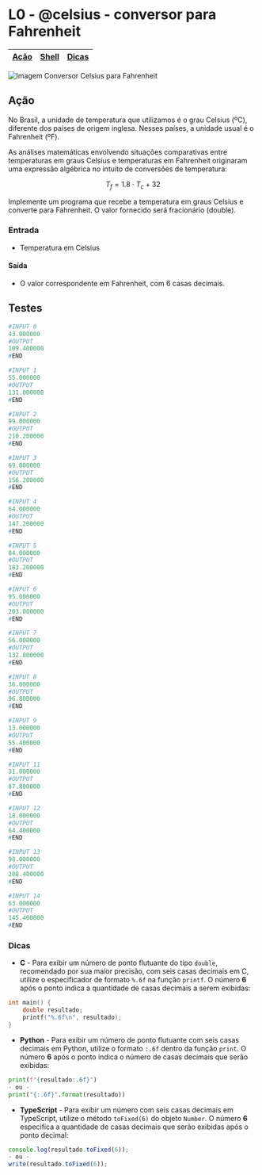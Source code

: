 # L0 - @celsius - conversor para Fahrenheit

[Ação](#ação) | [Shell](#shell) | [Dicas](#dicas)
-- | -- | --

![Imagem Conversor Celsius para Fahrenheit](cover.jpg)

## Ação

No Brasil, a unidade de temperatura que utilizamos é o grau Celsius (ºC),
diferente dos países de origem inglesa. Nesses países, a unidade usual é o
Fahrenheit (ºF).

As análises matemáticas envolvendo situações comparativas entre temperaturas em
graus Celsius e temperaturas em Fahrenheit originaram uma expressão algébrica no
intuito de conversões de temperatura:

$$T_f = 1.8 \cdot T_c + 32$$

Implemente um programa que recebe a temperatura em graus Celsius e converte para
Fahrenheit. O valor fornecido será fracionário (double).

### Entrada

- Temperatura em Celsius  

#### Saída

- O valor correspondente em Fahrenheit, com 6 casas decimais.

## Testes

```py
#INPUT 0
43.000000
#OUTPUT
109.400000
#END
```

```py
#INPUT 1
55.000000
#OUTPUT
131.000000
#END
```

```py
#INPUT 2
99.000000
#OUTPUT
210.200000
#END
```

```py
#INPUT 3
69.000000
#OUTPUT
156.200000
#END
```

```py
#INPUT 4
64.000000
#OUTPUT
147.200000
#END
```

```py
#INPUT 5
84.000000
#OUTPUT
183.200000
#END
```

```py
#INPUT 6
95.000000
#OUTPUT
203.000000
#END
```

```py
#INPUT 7
56.000000
#OUTPUT
132.800000
#END
```

```py
#INPUT 8
36.000000
#OUTPUT
96.800000
#END
```

```py
#INPUT 9
13.000000
#OUTPUT
55.400000
#END
```

```py
#INPUT 11
31.000000
#OUTPUT
87.800000
#END
```

```py
#INPUT 12
18.000000
#OUTPUT
64.400000
#END
```

```py
#INPUT 13
98.000000
#OUTPUT
208.400000
#END
```

```py
#INPUT 14
63.000000
#OUTPUT
145.400000
#END
```

### Dicas

- **C** - Para exibir um número de ponto flutuante do tipo `double`, recomendado por sua maior precisão, com seis casas decimais em C, utilize o especificador de formato `%.6f` na função `printf`. O número **6** após o ponto indica a quantidade de casas decimais a serem exibidas:
``` c
int main() {
    double resultado;
    printf("%.6f\n", resultado);
}
```

- **Python** - Para exibir um número de ponto flutuante com seis casas decimais em Python, utilize o formato `:.6f` dentro da função `print`. O número **6** após o ponto indica o número de casas decimais que serão exibidas:
``` python
print(f"{resultado:.6f}")
- ou -
print("{:.6f}".format(resultado))
```

- **TypeScript** - Para exibir um número com seis casas decimais em TypeScript, utilize o método `toFixed(6)` do objeto `Number`. O número **6** especifica a quantidade de casas decimais que serão exibidas após o ponto decimal:
``` ts
console.log(resultado.toFixed(6)); 
- ou -
write(resultado.toFixed(6));
```